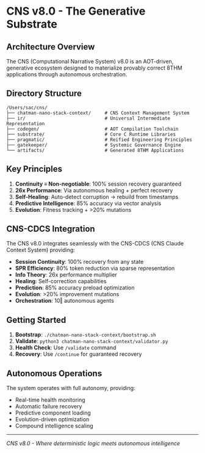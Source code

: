 # CNS v8.0 - The Generative Substrate

## Architecture Overview

The CNS (Computational Narrative System) v8.0 is an AOT-driven, generative ecosystem designed to materialize provably correct 8THM applications through autonomous orchestration.

## Directory Structure

```
/Users/sac/cns/
├── chatman-nano-stack-context/     # CNS Context Management System
├── ir/                             # Universal Intermediate Representation
├── codegen/                        # AOT Compilation Toolchain
├── substrate/                      # Core C Runtime Libraries
├── pragmatic/                      # Reified Engineering Principles
├── gatekeeper/                     # Systemic Governance Engine
└── artifacts/                      # Generated 8THM Applications
```

## Key Principles

1. **Continuity ≡ Non-negotiable**: 100% session recovery guaranteed
2. **26x Performance**: Via autonomous healing + perfect recovery
3. **Self-Healing**: Auto-detect corruption → rebuild from timestamps
4. **Predictive Intelligence**: 85% accuracy via vector analysis
5. **Evolution**: Fitness tracking + >20% mutations

## CNS-CDCS Integration

The CNS v8.0 integrates seamlessly with the CNS-CDCS (CNS Claude Context System) providing:

- **Session Continuity**: 100% recovery from any state
- **SPR Efficiency**: 80% token reduction via sparse representation
- **Info Theory**: 26x performance multiplier
- **Healing**: Self-correction capabilities
- **Prediction**: 85% accuracy preload optimization
- **Evolution**: >20% improvement mutations
- **Orchestration**: 10‖ autonomous agents

## Getting Started

1. **Bootstrap**: `./chatman-nano-stack-context/bootstrap.sh`
2. **Validate**: `python3 chatman-nano-stack-context/validator.py`
3. **Health Check**: Use `/validate` command
4. **Recovery**: Use `/continue` for guaranteed recovery

## Autonomous Operations

The system operates with full autonomy, providing:
- Real-time health monitoring
- Automatic failure recovery
- Predictive component loading
- Evolution-driven optimization
- Compound intelligence scaling

---

*CNS v8.0 - Where deterministic logic meets autonomous intelligence*

